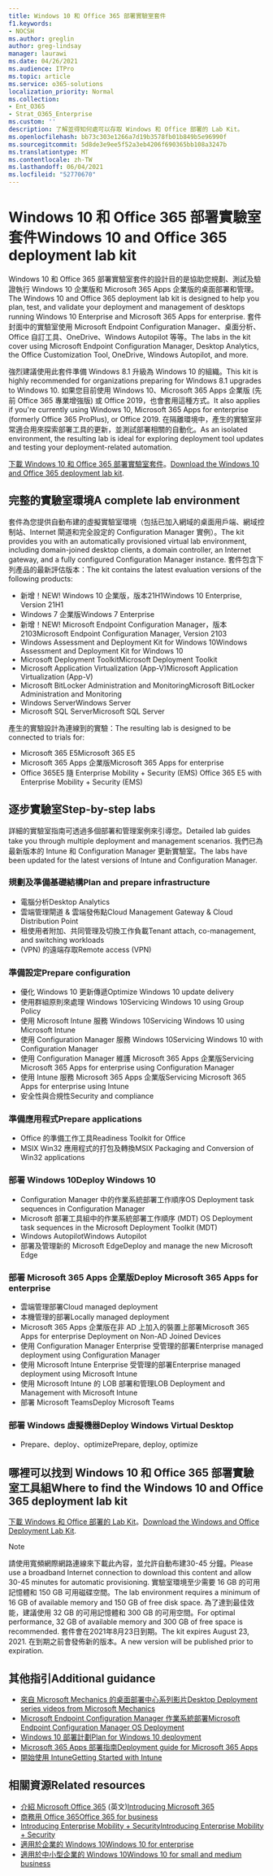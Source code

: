 ```yaml
---
title: Windows 10 和 Office 365 部署實驗室套件
f1.keywords:
- NOCSH
ms.author: greglin
author: greg-lindsay
manager: laurawi
ms.date: 04/26/2021
ms.audience: ITPro
ms.topic: article
ms.service: o365-solutions
localization_priority: Normal
ms.collection:
- Ent_O365
- Strat_O365_Enterprise
ms.custom: ''
description: 了解並得知何處可以存取 Windows 和 Office 部署的 Lab Kit。
ms.openlocfilehash: bb73c303e1266a7d19b3578fb01b849b5e96990f
ms.sourcegitcommit: 5d8de3e9ee5f52a3eb4206f690365bb108a3247b
ms.translationtype: MT
ms.contentlocale: zh-TW
ms.lasthandoff: 06/04/2021
ms.locfileid: "52770670"
---
```

# <a name="windows-10-and-office-365-deployment-lab-kit"></a><span data-ttu-id="a8d03-103">Windows 10 和 Office 365 部署實驗室套件</span><span class="sxs-lookup"><span data-stu-id="a8d03-103">Windows 10 and Office 365 deployment lab kit</span></span>

<span data-ttu-id="a8d03-104">Windows 10 和 Office 365 部署實驗室套件的設計目的是協助您規劃、測試及驗證執行 Windows 10 企業版和 Microsoft 365 Apps 企業版的桌面部署和管理。</span><span class="sxs-lookup"><span data-stu-id="a8d03-104">The Windows 10 and Office 365 deployment lab kit is designed to help you plan, test, and validate your deployment and management of desktops running Windows 10 Enterprise and Microsoft 365 Apps for enterprise.</span></span> <span data-ttu-id="a8d03-105">套件封面中的實驗室使用 Microsoft Endpoint Configuration Manager、桌面分析、Office 自訂工具、OneDrive、Windows Autopilot 等等。</span><span class="sxs-lookup"><span data-stu-id="a8d03-105">The labs in the kit cover using Microsoft Endpoint Configuration Manager, Desktop Analytics, the Office Customization Tool, OneDrive, Windows Autopilot, and more.</span></span>

<span data-ttu-id="a8d03-106">強烈建議使用此套件準備 Windows 8.1 升級為 Windows 10 的組織。</span><span class="sxs-lookup"><span data-stu-id="a8d03-106">This kit is highly recommended for organizations preparing for Windows 8.1 upgrades to Windows 10.</span></span> <span data-ttu-id="a8d03-107">如果您目前使用 Windows 10、Microsoft 365 Apps 企業版 (先前 Office 365 專業增強版) 或 Office 2019，也會套用這種方式。</span><span class="sxs-lookup"><span data-stu-id="a8d03-107">It also applies if you're currently using Windows 10, Microsoft 365 Apps for enterprise (formerly Office 365 ProPlus), or Office 2019.</span></span> <span data-ttu-id="a8d03-108">在隔離環境中，產生的實驗室非常適合用來探索部署工具的更新，並測試部署相關的自動化。</span><span class="sxs-lookup"><span data-stu-id="a8d03-108">As an isolated environment, the resulting lab is ideal for exploring deployment tool updates and testing your deployment-related automation.</span></span>

<span data-ttu-id="a8d03-109">[下載 Windows 10 和 Office 365 部署實驗室套件](https://www.microsoft.com/evalcenter/evaluate-lab-kit)。</span><span class="sxs-lookup"><span data-stu-id="a8d03-109">[Download the Windows 10 and Office 365 deployment lab kit](https://www.microsoft.com/evalcenter/evaluate-lab-kit).</span></span>

## <a name="a-complete-lab-environment"></a><span data-ttu-id="a8d03-110">完整的實驗室環境</span><span class="sxs-lookup"><span data-stu-id="a8d03-110">A complete lab environment</span></span>

<span data-ttu-id="a8d03-111">套件為您提供自動布建的虛擬實驗室環境（包括已加入網域的桌面用戶端、網域控制站、Internet 閘道和完全設定的 Configuration Manager 實例）。</span><span class="sxs-lookup"><span data-stu-id="a8d03-111">The kit provides you with an automatically provisioned virtual lab environment, including domain-joined desktop clients, a domain controller, an Internet gateway, and a fully configured Configuration Manager instance.</span></span> <span data-ttu-id="a8d03-112">套件包含下列產品的最新評估版本：</span><span class="sxs-lookup"><span data-stu-id="a8d03-112">The kit contains the latest evaluation versions of the following products:</span></span>

  - <span data-ttu-id="a8d03-113">新增！</span><span class="sxs-lookup"><span data-stu-id="a8d03-113">NEW!</span></span> <span data-ttu-id="a8d03-114">Windows 10 企業版，版本21H1</span><span class="sxs-lookup"><span data-stu-id="a8d03-114">Windows 10 Enterprise, Version 21H1</span></span>
  - <span data-ttu-id="a8d03-115">Windows 7 企業版</span><span class="sxs-lookup"><span data-stu-id="a8d03-115">Windows 7 Enterprise</span></span>
  - <span data-ttu-id="a8d03-116">新增！</span><span class="sxs-lookup"><span data-stu-id="a8d03-116">NEW!</span></span> <span data-ttu-id="a8d03-117">Microsoft Endpoint Configuration Manager，版本2103</span><span class="sxs-lookup"><span data-stu-id="a8d03-117">Microsoft Endpoint Configuration Manager, Version 2103</span></span>
  - <span data-ttu-id="a8d03-118">Windows Assessment and Deployment Kit for Windows 10</span><span class="sxs-lookup"><span data-stu-id="a8d03-118">Windows Assessment and Deployment Kit for Windows 10</span></span>
  - <span data-ttu-id="a8d03-119">Microsoft Deployment Toolkit</span><span class="sxs-lookup"><span data-stu-id="a8d03-119">Microsoft Deployment Toolkit</span></span>
  - <span data-ttu-id="a8d03-120">Microsoft Application Virtualization (App-V)</span><span class="sxs-lookup"><span data-stu-id="a8d03-120">Microsoft Application Virtualization (App-V)</span></span>
  - <span data-ttu-id="a8d03-121">Microsoft BitLocker Administration and Monitoring</span><span class="sxs-lookup"><span data-stu-id="a8d03-121">Microsoft BitLocker Administration and Monitoring</span></span> 
  - <span data-ttu-id="a8d03-122">Windows Server</span><span class="sxs-lookup"><span data-stu-id="a8d03-122">Windows Server</span></span> 
  - <span data-ttu-id="a8d03-123">Microsoft SQL Server</span><span class="sxs-lookup"><span data-stu-id="a8d03-123">Microsoft SQL Server</span></span> 

<span data-ttu-id="a8d03-124">產生的實驗設計為連線到的實驗：</span><span class="sxs-lookup"><span data-stu-id="a8d03-124">The resulting lab is designed to be connected to trials for:</span></span> 

  - <span data-ttu-id="a8d03-125">Microsoft 365 E5</span><span class="sxs-lookup"><span data-stu-id="a8d03-125">Microsoft 365 E5</span></span>
  - <span data-ttu-id="a8d03-126">Microsoft 365 Apps 企業版</span><span class="sxs-lookup"><span data-stu-id="a8d03-126">Microsoft 365 Apps for enterprise</span></span>
  - <span data-ttu-id="a8d03-127">Office 365E5 隨 Enterprise Mobility + Security (EMS) </span><span class="sxs-lookup"><span data-stu-id="a8d03-127">Office 365 E5 with Enterprise Mobility + Security (EMS)</span></span>

## <a name="step-by-step-labs"></a><span data-ttu-id="a8d03-128">逐步實驗室</span><span class="sxs-lookup"><span data-stu-id="a8d03-128">Step-by-step labs</span></span>

<span data-ttu-id="a8d03-129">詳細的實驗室指南可透過多個部署和管理案例來引導您。</span><span class="sxs-lookup"><span data-stu-id="a8d03-129">Detailed lab guides take you through multiple deployment and management scenarios.</span></span> <span data-ttu-id="a8d03-130">我們已為最新版本的 Intune 和 Configuration Manager 更新實驗室。</span><span class="sxs-lookup"><span data-stu-id="a8d03-130">The labs have been updated for the latest versions of Intune and Configuration Manager.</span></span> 

### <a name="plan-and-prepare-infrastructure"></a><span data-ttu-id="a8d03-131">規劃及準備基礎結構</span><span class="sxs-lookup"><span data-stu-id="a8d03-131">Plan and prepare infrastructure</span></span> 
- <span data-ttu-id="a8d03-132">電腦分析</span><span class="sxs-lookup"><span data-stu-id="a8d03-132">Desktop Analytics</span></span> 
- <span data-ttu-id="a8d03-133">雲端管理閘道 & 雲端發佈點</span><span class="sxs-lookup"><span data-stu-id="a8d03-133">Cloud Management Gateway & Cloud Distribution Point</span></span> 
- <span data-ttu-id="a8d03-134">租使用者附加、共同管理及切換工作負載</span><span class="sxs-lookup"><span data-stu-id="a8d03-134">Tenant attach, co-management, and switching workloads</span></span> 
- <span data-ttu-id="a8d03-135"> (VPN) 的遠端存取</span><span class="sxs-lookup"><span data-stu-id="a8d03-135">Remote access (VPN)</span></span> 

### <a name="prepare-configuration"></a><span data-ttu-id="a8d03-136">準備設定</span><span class="sxs-lookup"><span data-stu-id="a8d03-136">Prepare configuration</span></span>   

- <span data-ttu-id="a8d03-137">優化 Windows 10 更新傳遞</span><span class="sxs-lookup"><span data-stu-id="a8d03-137">Optimize Windows 10 update delivery</span></span>   
- <span data-ttu-id="a8d03-138">使用群組原則來處理 Windows 10</span><span class="sxs-lookup"><span data-stu-id="a8d03-138">Servicing Windows 10 using Group Policy</span></span>
- <span data-ttu-id="a8d03-139">使用 Microsoft Intune 服務 Windows 10</span><span class="sxs-lookup"><span data-stu-id="a8d03-139">Servicing Windows 10 using Microsoft Intune</span></span>   
- <span data-ttu-id="a8d03-140">使用 Configuration Manager 服務 Windows 10</span><span class="sxs-lookup"><span data-stu-id="a8d03-140">Servicing Windows 10 with Configuration Manager</span></span>   
- <span data-ttu-id="a8d03-141">使用 Configuration Manager 維護 Microsoft 365 Apps 企業版</span><span class="sxs-lookup"><span data-stu-id="a8d03-141">Servicing Microsoft 365 Apps for enterprise using Configuration Manager</span></span>   
- <span data-ttu-id="a8d03-142">使用 Intune 服務 Microsoft 365 Apps 企業版</span><span class="sxs-lookup"><span data-stu-id="a8d03-142">Servicing Microsoft 365 Apps for enterprise using Intune</span></span>  
- <span data-ttu-id="a8d03-143">安全性與合規性</span><span class="sxs-lookup"><span data-stu-id="a8d03-143">Security and compliance</span></span>   

### <a name="prepare-applications"></a><span data-ttu-id="a8d03-144">準備應用程式</span><span class="sxs-lookup"><span data-stu-id="a8d03-144">Prepare applications</span></span>    

- <span data-ttu-id="a8d03-145">Office 的準備工作工具</span><span class="sxs-lookup"><span data-stu-id="a8d03-145">Readiness Toolkit for Office</span></span>  
- <span data-ttu-id="a8d03-146">MSIX Win32 應用程式的打包及轉換</span><span class="sxs-lookup"><span data-stu-id="a8d03-146">MSIX Packaging and Conversion of Win32 applications</span></span>   

### <a name="deploy-windows-10"></a><span data-ttu-id="a8d03-147">部署 Windows 10</span><span class="sxs-lookup"><span data-stu-id="a8d03-147">Deploy Windows 10</span></span>   

- <span data-ttu-id="a8d03-148">Configuration Manager 中的作業系統部署工作順序</span><span class="sxs-lookup"><span data-stu-id="a8d03-148">OS Deployment task sequences in Configuration Manager</span></span>
- <span data-ttu-id="a8d03-149">Microsoft 部署工具組中的作業系統部署工作順序 (MDT) </span><span class="sxs-lookup"><span data-stu-id="a8d03-149">OS Deployment task sequences in the Microsoft Deployment Toolkit (MDT)</span></span>
- <span data-ttu-id="a8d03-150">Windows Autopilot</span><span class="sxs-lookup"><span data-stu-id="a8d03-150">Windows Autopilot</span></span>
- <span data-ttu-id="a8d03-151">部署及管理新的 Microsoft Edge</span><span class="sxs-lookup"><span data-stu-id="a8d03-151">Deploy and manage the new Microsoft Edge</span></span>  

### <a name="deploy-microsoft-365-apps-for-enterprise"></a><span data-ttu-id="a8d03-152">部署 Microsoft 365 Apps 企業版</span><span class="sxs-lookup"><span data-stu-id="a8d03-152">Deploy Microsoft 365 Apps for enterprise</span></span>    

- <span data-ttu-id="a8d03-153">雲端管理部署</span><span class="sxs-lookup"><span data-stu-id="a8d03-153">Cloud managed deployment</span></span>  
- <span data-ttu-id="a8d03-154">本機管理的部署</span><span class="sxs-lookup"><span data-stu-id="a8d03-154">Locally managed deployment</span></span>    
- <span data-ttu-id="a8d03-155">Microsoft 365 Apps 企業版在非 AD 上加入的裝置上部署</span><span class="sxs-lookup"><span data-stu-id="a8d03-155">Microsoft 365 Apps for enterprise Deployment on Non-AD Joined Devices</span></span> 
- <span data-ttu-id="a8d03-156">使用 Configuration Manager Enterprise 受管理的部署</span><span class="sxs-lookup"><span data-stu-id="a8d03-156">Enterprise managed deployment using Configuration Manager</span></span>
- <span data-ttu-id="a8d03-157">使用 Microsoft Intune Enterprise 受管理的部署</span><span class="sxs-lookup"><span data-stu-id="a8d03-157">Enterprise managed deployment using Microsoft Intune</span></span>  
- <span data-ttu-id="a8d03-158">使用 Microsoft Intune 的 LOB 部署和管理</span><span class="sxs-lookup"><span data-stu-id="a8d03-158">LOB Deployment and Management with Microsoft Intune</span></span>
- <span data-ttu-id="a8d03-159">部署 Microsoft Teams</span><span class="sxs-lookup"><span data-stu-id="a8d03-159">Deploy Microsoft Teams</span></span>

### <a name="deploy-windows-virtual-desktop"></a><span data-ttu-id="a8d03-160">部署 Windows 虛擬機器</span><span class="sxs-lookup"><span data-stu-id="a8d03-160">Deploy Windows Virtual Desktop</span></span>  

- <span data-ttu-id="a8d03-161">Prepare、deploy、optimize</span><span class="sxs-lookup"><span data-stu-id="a8d03-161">Prepare, deploy, optimize</span></span>
 
## <a name="where-to-find-the-windows-10-and-office-365-deployment-lab-kit"></a><span data-ttu-id="a8d03-162">哪裡可以找到 Windows 10 和 Office 365 部署實驗室工具組</span><span class="sxs-lookup"><span data-stu-id="a8d03-162">Where to find the Windows 10 and Office 365 deployment lab kit</span></span>

<span data-ttu-id="a8d03-163">[下載 Windows 和 Office 部署的 Lab Kit](https://www.microsoft.com/evalcenter/evaluate-lab-kit)。</span><span class="sxs-lookup"><span data-stu-id="a8d03-163">[Download the Windows and Office Deployment Lab Kit](https://www.microsoft.com/evalcenter/evaluate-lab-kit).</span></span>

> [!NOTE]
> <span data-ttu-id="a8d03-164">請使用寬頻網際網路連線來下載此內容，並允許自動布建30-45 分鐘。</span><span class="sxs-lookup"><span data-stu-id="a8d03-164">Please use a broadband Internet connection to download this content and allow 30-45 minutes for automatic provisioning.</span></span> <span data-ttu-id="a8d03-165">實驗室環境至少需要 16 GB 的可用記憶體和 150 GB 可用磁碟空間。</span><span class="sxs-lookup"><span data-stu-id="a8d03-165">The lab environment requires a minimum of 16 GB of available memory and 150 GB of free disk space.</span></span> <span data-ttu-id="a8d03-166">為了達到最佳效能，建議使用 32 GB 的可用記憶體和 300 GB 的可用空間。</span><span class="sxs-lookup"><span data-stu-id="a8d03-166">For optimal performance, 32 GB of available memory and 300 GB of free space is recommended.</span></span> <span data-ttu-id="a8d03-167">套件會在2021年8月23日到期。</span><span class="sxs-lookup"><span data-stu-id="a8d03-167">The kit expires August 23, 2021.</span></span> <span data-ttu-id="a8d03-168">在到期之前會發佈新的版本。</span><span class="sxs-lookup"><span data-stu-id="a8d03-168">A new version will be published prior to expiration.</span></span>

## <a name="additional-guidance"></a><span data-ttu-id="a8d03-169">其他指引</span><span class="sxs-lookup"><span data-stu-id="a8d03-169">Additional guidance</span></span>

  - [<span data-ttu-id="a8d03-170">來自 Microsoft Mechanics 的桌面部署中心系列影片</span><span class="sxs-lookup"><span data-stu-id="a8d03-170">Desktop Deployment series videos from Microsoft Mechanics</span></span>](https://www.aka.ms/watchhowtoshift)
  - [<span data-ttu-id="a8d03-171">Microsoft Endpoint Configuration Manager 作業系統部署</span><span class="sxs-lookup"><span data-stu-id="a8d03-171">Microsoft Endpoint Configuration Manager OS Deployment</span></span>](/mem/configmgr/osd/understand/introduction-to-operating-system-deployment)
  - [<span data-ttu-id="a8d03-172">Windows 10 部署計劃</span><span class="sxs-lookup"><span data-stu-id="a8d03-172">Plan for Windows 10 deployment</span></span>](/windows/deployment/planning/index)
  - [<span data-ttu-id="a8d03-173">Microsoft 365 Apps 部署指南</span><span class="sxs-lookup"><span data-stu-id="a8d03-173">Deployment guide for Microsoft 365 Apps</span></span>](/deployoffice/deployment-guide-microsoft-365-apps)
  - [<span data-ttu-id="a8d03-174">開始使用 Intune</span><span class="sxs-lookup"><span data-stu-id="a8d03-174">Getting Started with Intune</span></span>](/intune/get-started-evaluation)

## <a name="related-resources"></a><span data-ttu-id="a8d03-175">相關資源</span><span class="sxs-lookup"><span data-stu-id="a8d03-175">Related resources</span></span>

  - <span data-ttu-id="a8d03-176">[介紹 Microsoft Office 365](https://www.microsoft.com/microsoft-365/default.aspx) (英文)</span><span class="sxs-lookup"><span data-stu-id="a8d03-176">[Introducing Microsoft 365](https://www.microsoft.com/microsoft-365/default.aspx)</span></span>
  - [<span data-ttu-id="a8d03-177">商務用 Office 365</span><span class="sxs-lookup"><span data-stu-id="a8d03-177">Office 365 for business</span></span>](https://products.office.com/business/office)
  - [<span data-ttu-id="a8d03-178">Introducing Enterprise Mobility + Security</span><span class="sxs-lookup"><span data-stu-id="a8d03-178">Introducing Enterprise Mobility + Security</span></span>](https://www.microsoft.com/cloud-platform/enterprise-mobility-security)
  - [<span data-ttu-id="a8d03-179">適用於企業的 Windows 10</span><span class="sxs-lookup"><span data-stu-id="a8d03-179">Windows 10 for enterprise</span></span>](https://www.microsoft.com/WindowsForBusiness/windows-for-enterprise)
  - [<span data-ttu-id="a8d03-180">適用於中小型企業的 Windows 10</span><span class="sxs-lookup"><span data-stu-id="a8d03-180">Windows 10 for small and medium business</span></span>](https://www.microsoft.com/WindowsForBusiness/windows-for-small-business)
